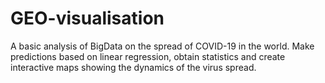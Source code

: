 # GEO-visualisation
A basic analysis of BigData on the spread of COVID-19 in the world.  Make predictions based on linear regression, obtain statistics and create interactive maps showing the dynamics of the virus spread. 
